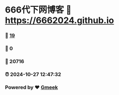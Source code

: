 # 666代下网博客 :link: https://6662024.github.io 
### :page_facing_up: [19](https://6662024.github.io/tag.html) 
### :speech_balloon: 0 
### :hibiscus: 20716 
### :alarm_clock: 2024-10-27 12:47:32 
### Powered by :heart: [Gmeek](https://github.com/Meekdai/Gmeek)
